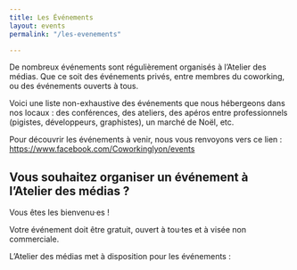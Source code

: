 ```yaml
---
title: Les Événements
layout: events
permalink: "/les-evenements"

---
```


De nombreux événements sont régulièrement organisés à l’Atelier des médias. Que ce soit des événements privés, entre membres du coworking, ou des événements ouverts à tous.

Voici une liste non-exhaustive des événements que nous hébergeons dans nos locaux : des conférences, des ateliers, des apéros entre professionnels (pigistes, développeurs, graphistes), un marché de Noël, etc.

Pour découvrir les événements à venir, nous vous renvoyons vers ce lien : <https://www.facebook.com/Coworkinglyon/events>

## Vous souhaitez organiser un événement à l’Atelier des médias ?

Vous êtes les bienvenu·es !

Votre événement doit être gratuit, ouvert à tou·tes et à visée non commerciale.

L’Atelier des médias met à disposition pour les événements :
